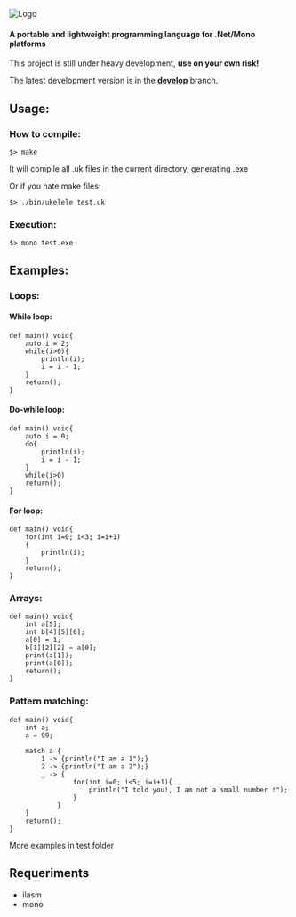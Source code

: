![Logo](http://i.imgur.com/96592SA.png)

#### A portable and lightweight programming language for .Net/Mono platforms

This project is still under heavy development, **use on your own risk!**

The latest development version is in the **[develop](https://github.com/msempere/ukelele/tree/develop)** branch.

## Usage:
### How to compile:
```
$> make 
```
It will compile all .uk files in the current directory, generating .exe

Or if you hate make files:
```
$> ./bin/ukelele test.uk
```


### Execution:
```
$> mono test.exe 
```


## Examples:

### Loops:

#### While loop:
```
def main() void{
    auto i = 2;
    while(i>0){
        println(i);
        i = i - 1;
    }
    return();
}
```

#### Do-while loop:
```
def main() void{
    auto i = 0;
    do{
        println(i);
        i = i - 1;
    }
    while(i>0)
    return();
}
```

#### For loop:
```
def main() void{
    for(int i=0; i<3; i=i+1)
    {
        println(i);
    }
    return();
}
```

### Arrays:
```
def main() void{
    int a[5];
    int b[4][5][6];
    a[0] = 1;
    b[1][2][2] = a[0];
    print(a[1]);
    print(a[0]);
    return();
}

```

### Pattern matching:
```
def main() void{
    int a;
    a = 99;

    match a {
        1 -> {println("I am a 1");}
        2 -> {println("I am a 2");}
        _ -> {
                for(int i=0; i<5; i=i+1){
                    println("I told you!, I am not a small number !");
                }
            }
    }
    return();
}
```
More examples in test folder


## Requeriments
- ilasm
- mono


